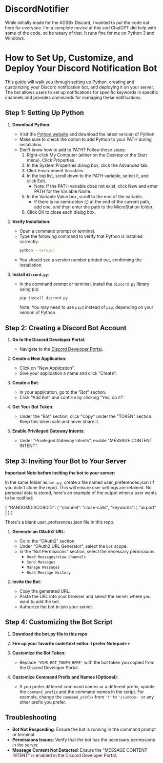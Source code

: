 # DiscordNotifier
While initially made for the ADSBx Discord, I wanted to put the code out here for everyone. I'm a complete novice at this and ChatGPT did help with some of the code, so be weary of that. It runs fine for me on Python 3 and Windows. 

# How to Set Up, Customize, and Deploy Your Discord Notification Bot

This guide will walk you through setting up Python, creating and customizing your Discord notification bot, and deploying it on your server. The bot allows users to set up notifications for specific keywords in specific channels and provides commands for managing these notifications.

## Step 1: Setting Up Python

1. **Download Python**:
   - Visit the [Python website](https://www.python.org/downloads/) and download the latest version of Python.
   - Make sure to check the option to add Python to your PATH during installation.
   - Don't know how to add to PATH? Follow these steps:
      1. Right-click My Computer (either on the Desktop or the Start menu). Click Properties.
      2. In the System Properties dialog box, click the Advanced tab.
      3. Click Environment Variables.
      4. In the top list, scroll down to the PATH variable, select it, and click Edit. 
          - Note: If the PATH variable does not exist, click New and enter PATH for the Variable Name.
      5. In the Variable Value box, scroll to the end of the variable. 
          - If there is no semi-colon (;) at the end of the current path, add one, and then enter the path to the MicroStation folder.
      6. Click OK to close each dialog box.

2. **Verify Installation**:
   - Open a command prompt or terminal.
   - Type the following command to verify that Python is installed correctly:
     ```bash
     python --version
     ```
   - You should see a version number printed out, confirming the installation.

3. **Install `discord.py`**:
   - In the command prompt or terminal, install the `discord.py` library using pip:
     ```bash
     pip install discord.py
     ```
     Note: You may need to use `pip3` instead of `pip`, depending on your version of Python. 

## Step 2: Creating a Discord Bot Account

1. **Go to the Discord Developer Portal**:
   - Navigate to the [Discord Developer Portal](https://discord.com/developers/applications).

2. **Create a New Application**:
   - Click on "New Application".
   - Give your application a name and click "Create".

3. **Create a Bot**:
   - In your application, go to the "Bot" section.
   - Click "Add Bot" and confirm by clicking "Yes, do it!".

4. **Get Your Bot Token**:
   - Under the "Bot" section, click "Copy" under the "TOKEN" section. Keep this token safe and never share it.

5. **Enable Privileged Gateway Intents**:
   - Under "Privileged Gateway Intents", enable "MESSAGE CONTENT INTENT".

## Step 3: Inviting Your Bot to Your Server

**Important Note before inviting the bot to your server:**

In the same folder as `bot.py`, create a file named user_preferences.json (if you didn't clone the repo). This will ensure user settings are retained. No personal data is stored, here's an example of the output when a user wants to be notified: 

{
    "RANDOMDISCORDID": {
        "channel": "close-calls",
        "keywords": [
            "airport"
        ]
    }
}


There's a blank user_preferences.json file in this repo. 

1. **Generate an OAuth2 URL**:
   - Go to the "OAuth2" section.
   - Under "OAuth2 URL Generator", select the `bot` scope.
   - In the "Bot Permissions" section, select the necessary permissions:
     - `Read Messages/View Channels`
     - `Send Messages`
     - `Manage Messages`
     - `Read Message History`

2. **Invite the Bot**:
   - Copy the generated URL.
   - Paste the URL into your browser and select the server where you want to add the bot.
   - Authorize the bot to join your server.

## Step 4: Customizing the Bot Script

1. **Download the bot.py file in this repo**
2. **Fire up your favorite code/text editor. I prefer Notepad++**
3. **Customize the Bot Token**:
   - Replace `'YOUR_BOT_TOKEN_HERE'` with the bot token you copied from the Discord Developer Portal.

4. **Customize Command Prefix and Names (Optional)**:
   - If you prefer different command names or a different prefix, update the `command_prefix` and the command names in the script. For example, change the `command_prefix` from `'!'` to `'/custom-'` or any other prefix you prefer.
  
## Troubleshooting

- **Bot Not Responding**: Ensure the bot is running in the command prompt or terminal.
- **Permissions Issues**: Verify that the bot has the necessary permissions in the server.
- **Message Content Not Detected**: Ensure the "MESSAGE CONTENT INTENT" is enabled in the Discord Developer Portal.
